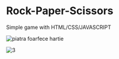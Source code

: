 # Rock-Paper-Scissors

Simple game with HTML/CSS/JAVASCRIPT

![piatra foarfece hartie](https://user-images.githubusercontent.com/120646806/208659644-15029885-8eca-4006-8f4d-ca43076ee119.png)

![3](https://user-images.githubusercontent.com/120646806/208660183-b1046a76-7e38-459c-a851-0ed33b30e25d.png)




